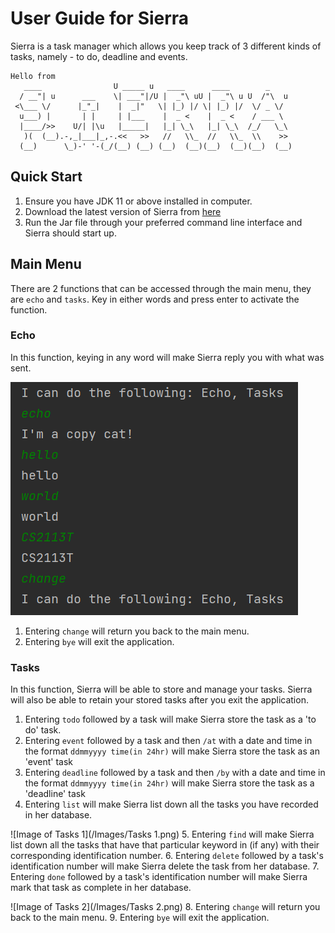 # User Guide for Sierra

Sierra is a task manager which allows you keep track of 3 different kinds of tasks, namely - to do, deadline and events.
   ```
   Hello from
      ____                U _____ u   ____      ____        _
     / __"| u      ___    \| ___"|/U |  _"\ uU |  _"\ u U  /"\  u
    <\___ \/      |_"_|    |  _|"   \| |_) |/ \| |_) |/  \/ _ \/
     u___) |       | |     | |___    |  _ <    |  _ <    / ___ \
     |____/>>    U/| |\u   |_____|   |_| \_\   |_| \_\  /_/   \_\
      )(  (__).-,_|___|_,-.<<   >>   //   \\_  //   \\_  \\    >>
     (__)      \_)-' '-(_/(__) (__) (__)  (__)(__)  (__)(__)  (__)
   ```

## Quick Start

1. Ensure you have JDK 11 or above installed in computer.
2. Download the latest version of Sierra from [here](https://github.com/joshualeeky/ip/releases)
3. Run the Jar file through your preferred command line interface and Sierra should start up.

## Main Menu
There are 2 functions that can be accessed through the main menu, they are `echo` and `tasks`.
Key in either words and press enter to activate the function.

### Echo
In this function, keying in any word will make Sierra reply you with what was sent.

![Image of Echo](/Images/Echo.png)
1. Entering `change` will return you back to the main menu.
2. Entering `bye` will exit the application.

### Tasks
In this function, Sierra will be able to store and manage your tasks. Sierra will also be able to retain your stored tasks after you exit the application.
1. Entering `todo` followed by a task will make Sierra store the task as a 'to do' task.
2. Entering `event` followed by a task and then `/at` with a date and time in the format `ddmmyyyy time(in 24hr)` will make Sierra store the task as an 'event' task
3. Entering `deadline` followed by a task and then `/by` with a date and time in the format `ddmmyyyy time(in 24hr)` will make Sierra store the task as a 'deadline' task
4. Entering `list` will make Sierra list down all the tasks you have recorded in her database.

![Image of Tasks 1](/Images/Tasks 1.png)
5. Entering `find` will make Sierra list down all the tasks that have that particular keyword in (if any) with their corresponding identification number.
6. Entering `delete` followed by a task's identification number will make Sierra delete the task from her database.
7. Entering `done` followed by a task's identification number will make Sierra mark that task as complete in her database.

![Image of Tasks 2](/Images/Tasks 2.png)
8. Entering `change` will return you back to the main menu.
9. Entering `bye` will exit the application.
